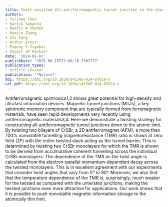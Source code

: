 ```yaml
---
title: Twist-assisted all-antiferromagnetic tunnel junction in the atomic limit
authors:
- Yuliang Chen
- Kartik Samanta
- Naafis A Shahed
- Haojie Zhang
- Chi Fang
- Arthur Ernst
- Evgeny Y Tsymbal
- Stuart SP Parkin*
date: '2024-01-01'
publishDate: '2025-06-18T22:08:10.736277Z'
publication_types:
- article-journal
publication: '*Nature*'
doi: https://doi.org/10.1038/s41586-024-07818-x
url_pdf: https://doi.org/10.1038/s41586-024-07818-x
---
```

Antiferromagnetic spintronics1,2 shows great potential for high-density and ultrafast information devices. Magnetic tunnel junctions (MTJs), a key spintronic memory component that are typically formed from ferromagnetic materials, have seen rapid developments very recently using antiferromagnetic materials3,4. Here we demonstrate a twisting strategy for constructing all-antiferromagnetic tunnel junctions down to the atomic limit. By twisting two bilayers of CrSBr, a 2D antiferromagnet (AFM), a more than 700% nonvolatile tunnelling magnetoresistance (TMR) ratio is shown at zero field (ZF) with the entire twisted stack acting as the tunnel barrier. This is determined by twisting two CrSBr monolayers for which the TMR is shown to be derived from accumulative coherent tunnelling across the individual CrSBr monolayers. The dependence of the TMR on the twist angle is calculated from the electron-parallel momentum-dependent decay across the twisted monolayers. This is in excellent agreement with our experiments that consider twist angles that vary from 0° to 90°. Moreover, we also find that the temperature dependence of the TMR is, surprisingly, much weaker for the twisted as compared with the untwisted junctions, making the twisted junctions even more attractive for applications. Our work shows that it is possible to push nonvolatile magnetic information storage to the atomically thin limit.
